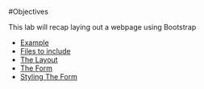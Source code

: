 #Objectives

This lab will recap laying out a webpage using Bootstrap

- [Example](#/01)
- [Files to include](#/02)
- [The Layout](#/03)
- [The Form](#/04)
- [Styling The Form](#/04)



